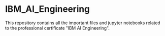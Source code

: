 # IBM_AI_Engineering
This repository contains all the important files and jupyter notebooks related to the professional certificate "IBM AI Engineering".
